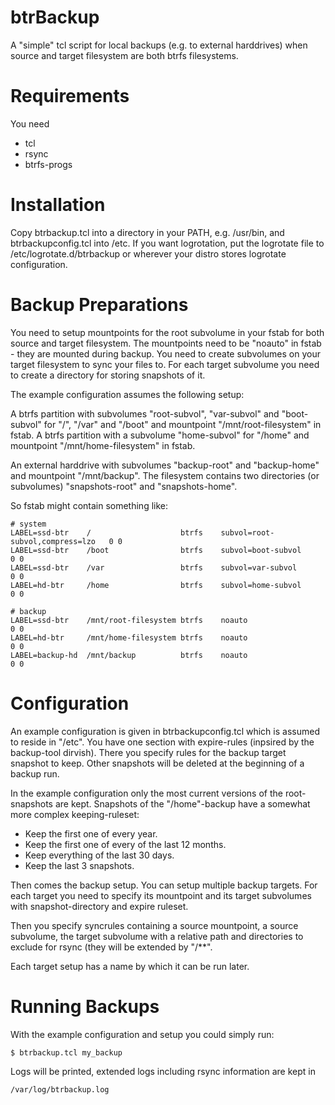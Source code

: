 # btrBackup

A "simple" tcl script for local backups (e.g. to external harddrives) when source and
target filesystem are both btrfs filesystems.

# Requirements

You need
- tcl
- rsync
- btrfs-progs

# Installation

Copy btrbackup.tcl into a directory in your PATH, e.g. /usr/bin, and btrbackupconfig.tcl
into /etc.
If you want logrotation, put the logrotate file to /etc/logrotate.d/btrbackup or wherever
your distro stores logrotate configuration.

# Backup Preparations

You need to setup mountpoints for the root subvolume in your fstab for both source and
target filesystem. The mountpoints need to be "noauto" in fstab - they are mounted
during backup. You need to create subvolumes on your target filesystem to sync your
files to. For each target subvolume you need to create a directory for storing snapshots
of it.

The example configuration assumes the following setup:

A btrfs partition with subvolumes "root-subvol", "var-subvol" and "boot-subvol"
for "/", "/var" and "/boot" and mountpoint "/mnt/root-filesystem" in fstab.
A btrfs partition with a subvolume "home-subvol" for "/home" and mountpoint
"/mnt/home-filesystem" in fstab.

An external harddrive with subvolumes "backup-root" and "backup-home" and mountpoint
"/mnt/backup". The filesystem contains two directories (or subvolumes) "snapshots-root"
and "snapshots-home".

So fstab might contain something like:

    # system
    LABEL=ssd-btr    /                    btrfs    subvol=root-subvol,compress=lzo   0 0
    LABEL=ssd-btr    /boot                btrfs    subvol=boot-subvol                0 0
    LABEL=ssd-btr    /var                 btrfs    subvol=var-subvol                 0 0
    LABEL=hd-btr     /home                btrfs    subvol=home-subvol                0 0

    # backup
    LABEL=ssd-btr    /mnt/root-filesystem btrfs    noauto                            0 0
    LABEL=hd-btr     /mnt/home-filesystem btrfs    noauto                            0 0
    LABEL=backup-hd  /mnt/backup          btrfs    noauto                            0 0

# Configuration

An example configuration is given in btrbackupconfig.tcl which is assumed to reside
in "/etc". You have one section with expire-rules (inpsired by the backup-tool dirvish).
There you specify rules for the backup target snapshot to keep. Other snapshots will be
deleted at the beginning of a backup run.

In the example configuration only the most current versions of the root-snapshots are
kept. Snapshots of the "/home"-backup have a somewhat more complex keeping-ruleset:
- Keep the first one of every year.
- Keep the first one of every of the last 12 months.
- Keep everything of the last 30 days.
- Keep the last 3 snapshots.

Then comes the backup setup. You can setup multiple backup targets. For each target
you need to specify its mountpoint and its target subvolumes with snapshot-directory
and expire ruleset.

Then you specify syncrules containing a source mountpoint, a source subvolume, the
target subvolume with a relative path and directories to exclude for rsync (they will
be extended by "/\*\*".

Each target setup has a name by which it can be run later.

# Running Backups

With the example configuration and setup you could simply run:

    $ btrbackup.tcl my_backup

Logs will be printed, extended logs including rsync information are kept in

    /var/log/btrbackup.log


